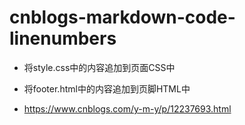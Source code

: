 # cnblogs-markdown-code-linenumbers

- 将style.css中的内容追加到页面CSS中

- 将footer.html中的内容追加到页脚HTML中
-  https://www.cnblogs.com/y-m-y/p/12237693.html 